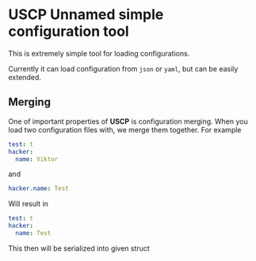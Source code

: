 # USCP Unnamed simple configuration tool

This is extremely simple tool for loading configurations.

Currently it can load configuration from `json` or `yaml`, but can be easily extended.

## Merging
One of important properties of **USCP** is configuration merging.
When you load two configuration files with, we merge them together.
For example
```yaml
test: t
hacker:
  name: Viktor
```
and
```yaml
hacker.name: Test
```
Will result in 
```yaml
test: t
hacker:
  name: Test
```
This then will be serialized into given struct
